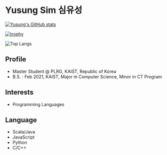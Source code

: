 # Yusung Sim 심유성

[![Yusung's GitHub stats](https://github-readme-stats.vercel.app/api?username=yusungsim)](https://github.com/yusungsim)

[![trophy](https://github-profile-trophy.vercel.app/?username=yusungsim)](https://github.com/ryo-ma/github-profile-trophy)

![Top Langs](https://github-readme-stats.vercel.app/api/top-langs/?username=yusungsim&langs_count=10)


## Profile
* Master Student @ PLRG, KAIST, Republic of Korea
* B.S. : Feb 2021, KAIST, Major in Computer Science, Minor in CT Program

## Interests
* Programming Languages

## Language
* Scala/Java
* JavaScript
* Python
* C/C++

